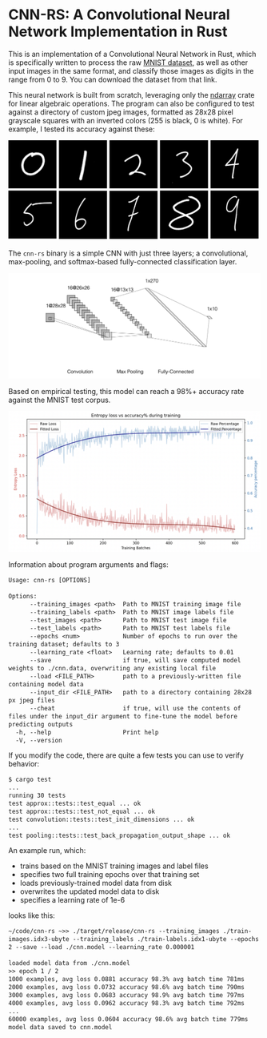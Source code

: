 # CNN-RS: A Convolutional Neural Network Implementation in Rust

This is an implementation of a Convolutional Neural Network in Rust, which is specifically written to process the raw [MNIST dataset](http://yann.lecun.com/exdb/mnist/), as well as other input images in the same format, and classify those images as digits in the range from 0 to 9. You can download the dataset from that link. 

This neural network is built from scratch, leveraging only the [ndarray](https://crates.io/crates/ndarray) crate for linear algebraic operations. The program can also be configured to test against a directory of custom jpeg images, formatted as 28x28 pixel grayscale squares with an inverted colors (255 is black, 0 is white). For example, I tested its accuracy against these:

![The author's handwritten digits](https://github.com/mikecvet/cnn-rs/blob/master/static/digits.png)

The `cnn-rs` binary is a simple CNN with just three layers; a convolutional, max-pooling, and softmax-based fully-connected classification layer. 

![The author's handwritten digits](https://github.com/mikecvet/cnn-rs/blob/master/static/cnn_diagram.png)

Based on empirical testing, this model can reach a 98%+ accuracy rate against the MNIST test corpus.

![Entropy loss and accuracy visualization across 1 training epoch](https://github.com/mikecvet/cnn-rs/blob/master/static/loss.png)

Information about program arguments and flags:

```
Usage: cnn-rs [OPTIONS]

Options:
      --training_images <path>  Path to MNIST training image file
      --training_labels <path>  Path to MNIST image labels file
      --test_images <path>      Path to MNIST test image file
      --test_labels <path>      Path to MNIST test labels file
      --epochs <num>            Number of epochs to run over the training dataset; defaults to 3
      --learning_rate <float>   Learning rate; defaults to 0.01
      --save                    if true, will save computed model weights to ./cnn.data, overwriting any existing local file
      --load <FILE_PATH>        path to a previously-written file containing model data
      --input_dir <FILE_PATH>   path to a directory containing 28x28 px jpeg files
      --cheat                   if true, will use the contents of files under the input_dir argument to fine-tune the model before predicting outputs
  -h, --help                    Print help
  -V, --version 
```

If you modify the code, there are quite a few tests you can use to verify behavior:

```
$ cargo test
...
running 30 tests
test approx::tests::test_equal ... ok
test approx::tests::test_not_equal ... ok
test convolution::tests::test_init_dimensions ... ok
...
test pooling::tests::test_back_propagation_output_shape ... ok
```

An example run, which:
 - trains based on the MNIST training images and label files
 - specifies two full training epochs over that training set
 - loads previously-trained model data from disk
 - overwrites the updated model data to disk
 - specifies a learning rate of 1e-6

looks like this:

```
~/code/cnn-rs ~>> ./target/release/cnn-rs --training_images ./train-images.idx3-ubyte --training_labels ./train-labels.idx1-ubyte --epochs 2 --save --load ./cnn.model --learning_rate 0.000001

loaded model data from ./cnn.model
>> epoch 1 / 2
1000 examples, avg loss 0.0881 accuracy 98.3% avg batch time 781ms
2000 examples, avg loss 0.0732 accuracy 98.6% avg batch time 790ms
3000 examples, avg loss 0.0683 accuracy 98.9% avg batch time 797ms
4000 examples, avg loss 0.0962 accuracy 98.3% avg batch time 792ms
...
60000 examples, avg loss 0.0604 accuracy 98.6% avg batch time 779ms
model data saved to cnn.model
```

